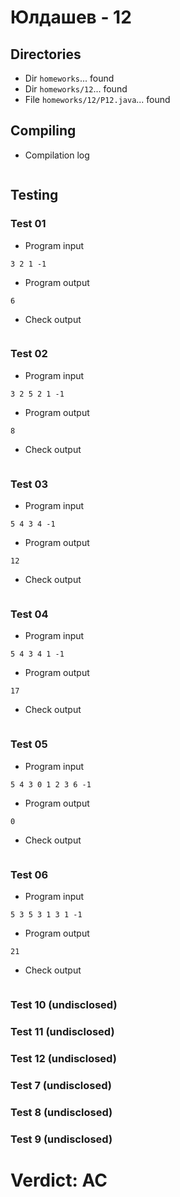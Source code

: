 # Юлдашев - 12
## Directories
- Dir `homeworks`... found
- Dir `homeworks/12`... found
- File `homeworks/12/P12.java`... found
## Compiling
- Compilation log
```

```
## Testing
### Test 01
- Program input
```
3 2 1 -1

```
- Program output
```
6

```
- Check output
```

```
### Test 02
- Program input
```
3 2 5 2 1 -1

```
- Program output
```
8

```
- Check output
```

```
### Test 03
- Program input
```
5 4 3 4 -1

```
- Program output
```
12

```
- Check output
```

```
### Test 04
- Program input
```
5 4 3 4 1 -1

```
- Program output
```
17

```
- Check output
```

```
### Test 05
- Program input
```
5 4 3 0 1 2 3 6 -1

```
- Program output
```
0

```
- Check output
```

```
### Test 06
- Program input
```
5 3 5 3 1 3 1 -1

```
- Program output
```
21

```
- Check output
```

```
### Test 10 (undisclosed)
### Test 11 (undisclosed)
### Test 12 (undisclosed)
### Test 7 (undisclosed)
### Test 8 (undisclosed)
### Test 9 (undisclosed)
# Verdict: AC

